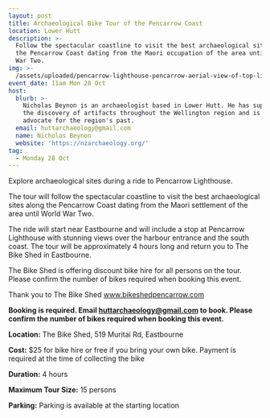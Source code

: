 ```yaml
---
layout: post
title: Archaeological Bike Tour of the Pencarrow Coast
location: Lower Hutt
description: >-
  Follow the spectacular coastline to visit the best archaeological sites along
  the Pencarrow Coast dating from the Maori occupation of the area until World
  War Two. 
img: >-
  /assets/uploaded/pencarrow-lighthouse-pencarrow-aerial-view-of-top-lighthouse-custom.jpg
event_date: 11am Mon 28 Oct
host:
  blurb: >-
    Nicholas Beynon is an archaeologist based in Lower Hutt. He has supported in
    the discovery of artifacts throughout the Wellington region and is an
    advocate for the region's past. 
  email: huttarchaeology@gmail.com
  name: Nicholas Beynon
  website: 'https://nzarchaeology.org/'
tag:
  - Monday 28 Oct
---
```

Explore archaeological sites during a ride to Pencarrow Lighthouse.

The tour will follow the spectacular coastline to visit the best archaeological sites along the Pencarrow Coast dating from the Maori settlement of the area until World War Two. 

The ride will start near Eastbourne and will include a stop at Pencarrow Lighthouse with stunning views over the harbour entrance and the south coast. The tour will be approximately 4 hours long and return you to The Bike Shed in Eastbourne. 

The Bike Shed is offering discount bike hire for all persons on the tour. Please confirm the number of bikes required when booking this event. 

Thank you to The Bike Shed www.bikeshedpencarrow.com

**Booking is required. Email huttarchaeology@gmail.com to book. Please confirm the number of bikes required when booking this event.**

**Location:** The Bike Shed, 519 Muritai Rd, Eastbourne

**Cost:** $25 for bike hire or free if you bring your own bike. Payment is required at the time of collecting the bike

**Duration:** 4 hours

**Maximum Tour Size:** 15 persons

**Parking:** Parking is available at the starting location

